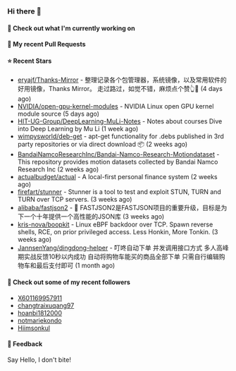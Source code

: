 ### Hi there 👋

#### 👷 Check out what I'm currently working on

#### 🔨 My recent Pull Requests


#### ⭐ Recent Stars

- [eryajf/Thanks-Mirror](https://github.com/eryajf/Thanks-Mirror) - 整理记录各个包管理器，系统镜像，以及常用软件的好用镜像，Thanks Mirror。     走过路过，如觉不错，麻烦点个赞👆🌟 (4 days ago)
- [NVIDIA/open-gpu-kernel-modules](https://github.com/NVIDIA/open-gpu-kernel-modules) - NVIDIA Linux open GPU kernel module source (5 days ago)
- [HIT-UG-Group/DeepLearning-MuLi-Notes](https://github.com/HIT-UG-Group/DeepLearning-MuLi-Notes) - Notes about courses Dive into Deep Learning by Mu Li (1 week ago)
- [wimpysworld/deb-get](https://github.com/wimpysworld/deb-get) - apt-get functionality for .debs published in 3rd party repositories or via direct download 📦 (2 weeks ago)
- [BandaiNamcoResearchInc/Bandai-Namco-Research-Motiondataset](https://github.com/BandaiNamcoResearchInc/Bandai-Namco-Research-Motiondataset) - This repository provides motion datasets collected by Bandai Namco Research Inc (2 weeks ago)
- [actualbudget/actual](https://github.com/actualbudget/actual) - A local-first personal finance system (2 weeks ago)
- [firefart/stunner](https://github.com/firefart/stunner) - Stunner is a tool to test and exploit STUN, TURN and TURN over TCP servers. (3 weeks ago)
- [alibaba/fastjson2](https://github.com/alibaba/fastjson2) - 🚄 FASTJSON2是FASTJSON项目的重要升级，目标是为下一个十年提供一个高性能的JSON库 (3 weeks ago)
- [kris-nova/boopkit](https://github.com/kris-nova/boopkit) - Linux eBPF backdoor over TCP. Spawn reverse shells, RCE, on prior privileged access. Less Honkin, More Tonkin. (3 weeks ago)
- [JannsenYang/dingdong-helper](https://github.com/JannsenYang/dingdong-helper) - 叮咚自动下单 并发调用接口方式 多人高峰期实战反馈10秒以内成功 自动将购物车能买的商品全部下单 只需自行编辑购物车和最后支付即可 (1 month ago)

#### 👯 Check out some of my recent followers

- [X601169957911](https://github.com/X601169957911)
- [changtraixuqang97](https://github.com/changtraixuqang97)
- [hoanbi1812000](https://github.com/hoanbi1812000)
- [notmariekondo](https://github.com/notmariekondo)
- [Hiimsonkul](https://github.com/Hiimsonkul)

#### 💬 Feedback

Say Hello, I don't bite!